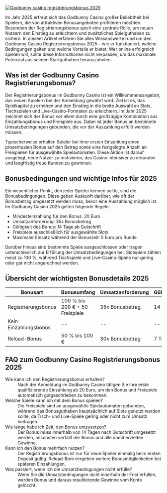 [![Godbunny casino registrierungsbonus 2025](https://123-caf.pages.dev/gitsignup.png)](https://vrmoo.ru/Bt82HjjY)

<p>Im Jahr 2025 erfreut sich das Godbunny Casino großer Beliebtheit bei Spielern, die von attraktiven Bonusangeboten profitieren möchten. Besonders der Registrierungsbonus spielt eine zentrale Rolle, um neuen Nutzern den Einstieg zu erleichtern und zusätzliches Spielguthaben zu sichern. In diesem Artikel erfahren Sie alles Wissenswerte rund um den Godbunny Casino Registrierungsbonus 2025 – wie er funktioniert, welche Bedingungen gelten und welche Vorteile er bietet. Wer online erfolgreich spielen will, sollte diese Informationen nicht verpassen, um das maximale Potenzial aus seinem Startguthaben herauszuholen.</p>  <h2>Was ist der Godbunny Casino Registrierungsbonus?</h2> <p>Der Registrierungsbonus im Godbunny Casino ist ein Willkommensangebot, das neuen Spielern bei der Anmeldung gewährt wird. Ziel ist es, das Spielkapital zu erhöhen und den Einstieg in die breite Auswahl an Slots, Tischspielen und Live-Casino-Formaten zu erleichtern. Im Jahr 2025 zeichnet sich der Bonus vor allem durch eine großzügige Kombination aus Einzahlungsbonus und Freispiele aus. Dabei ist jeder Bonus an bestimmte Umsatzbedingungen gebunden, die vor der Auszahlung erfüllt werden müssen.</p> <p>Typischerweise erhalten Spieler bei ihrer ersten Einzahlung einen prozentualen Bonus auf den Betrag sowie eine festgelegte Anzahl an Freispielen für ausgewählte Spielautomaten. Diese Aktion ist darauf ausgelegt, neue Nutzer zu motivieren, das Casino intensiver zu erkunden und langfristig treue Kunden zu gewinnen.</p>  <h2>Bonusbedingungen und wichtige Infos für 2025</h2> <p>Ein wesentlicher Punkt, den jeder Spieler kennen sollte, sind die Bonusbedingungen. Diese geben Auskunft darüber, wie oft der Bonusbetrag umgesetzt werden muss, bevor eine Auszahlung möglich ist. Im Godbunny Casino 2025 gelten folgende Regeln:</p> <ul> <li>Mindesteinzahlung für den Bonus: 20 Euro</li> <li>Umsatzanforderung: 35x Bonusbetrag</li> <li>Gültigkeit des Bonus: 14 Tage ab Gutschrift</li> <li>Freispiele ausschließlich für ausgewählte Slots</li> <li>Maximaler Einsatz während der Bonuszeit: 5 Euro pro Runde</li> </ul> <p>Darüber hinaus sind bestimmte Spiele ausgeschlossen oder tragen unterschiedlich zur Erfüllung der Umsatzbedingungen bei. Slotspiele zählen meist zu 100 %, während Tischspiele und Live-Casino-Spiele nur gering oder gar nicht angerechnet werden.</p>  <h2>Übersicht der wichtigsten Bonusdetails 2025</h2> <table> <thead> <tr> <th>Bonusart</th> <th>Bonusumfang</th> <th>Umsatzanforderung</th> <th>Gültigkeit</th> <th>Besonderheiten</th> </tr> </thead> <tbody> <tr> <td>Registrierungsbonus</td> <td>100 % bis 200 € + 50 Freispiele</td> <td>35x Bonusbetrag</td> <td>14 Tage</td> <td>Freispiele für bestimmte Slots</td> </tr> <tr> <td>Kein Einzahlungsbonus</td> <td>--</td> <td>--</td> <td>--</td> <td>Derzeit nicht verfügbar</td> </tr> <tr> <td>Reload-Bonus</td> <td>50 % bis 100 €</td> <td>30x Bonusbetrag</td> <td>7 Tage</td> <td>Nur 2. und 3. Einzahlung</td> </tr> </tbody> </table>  <h2>FAQ zum Godbunny Casino Registrierungsbonus 2025</h2> <dl> <dt>Wie kann ich den Registrierungsbonus erhalten?</dt> <dd>Nach der Anmeldung im Godbunny Casino tätigen Sie Ihre erste qualifizierende Einzahlung ab 20 Euro, um den Bonus und Freispiele automatisch gutgeschrieben zu bekommen.</dd>  <dt>Welche Spiele kann ich mit dem Bonus spielen?</dt> <dd>Die Freispiele sind an ausgewählte Spielautomaten gebunden, während das Bonusguthaben hauptsächlich auf Slots genutzt werden sollte, da Tisch- und Live-Spiele gering oder nicht zum Umsatz beitragen.</dd>  <dt>Wie lange habe ich Zeit, den Bonus umzusetzen?</dt> <dd>Der Bonus muss innerhalb von 14 Tagen nach Gutschrift umgesetzt werden, ansonsten verfällt der Bonus und alle damit erzielten Gewinne.</dd>  <dt>Kann ich den Bonus mehrfach nutzen?</dt> <dd>Der Registrierungsbonus ist nur für neue Spieler einmalig beim ersten Deposit gültig. Reload-Boni vergeben weitere Bonusmöglichkeiten bei späteren Einzahlungen.</dd>  <dt>Was passiert, wenn ich die Umsatzbedingungen nicht erfülle?</dt> <dd>Wenn Sie die Umsatzbedingungen nicht innerhalb der Frist erfüllen, werden Bonus und daraus resultierende Gewinne vom Konto gelöscht.</dd> </dl>